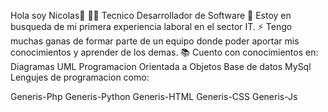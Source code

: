 Hola soy Nicolas👋
👨‍💻 Tecnico Desarrollador de Software
🔭 Estoy en busqueda de mi primera experiencia laboral en el sector IT.
⚡ Tengo muchas ganas de formar parte de un equipo donde poder aportar mis conocimientos y aprender de los demas.
📚 Cuento con conocimientos en:
Diagramas UML
Programacion Orientada a Objetos
Base de datos MySql
Lengujes de programacion como:

Generis-Php Generis-Python Generis-HTML Generis-CSS Generis-Js
